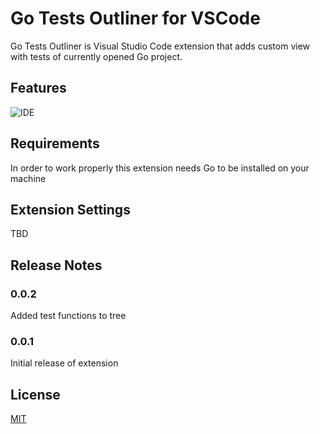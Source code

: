 # Go Tests Outliner for VSCode

Go Tests Outliner is Visual Studio Code extension that adds custom view with tests of currently opened Go project.

## Features

![IDE](https://media.giphy.com/media/3oKIPi6vvVKHSkvFJK/giphy.gif)

## Requirements

In order to work properly this extension needs Go to be installed on your machine

## Extension Settings

TBD

## Release Notes

### 0.0.2

Added test functions to tree

### 0.0.1

Initial release of extension

## License

[MIT](LICENSE)
